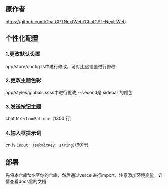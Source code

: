 ## 原作者
https://github.com/ChatGPTNextWeb/ChatGPT-Next-Web

## 个性化配置
###  1.更改默认设置
app/store/config.ts中进行修改，可对比这设置进行修改

### 2.更改主题色彩
app/styles/globals.scss中进行更改,--second是 sidebar 的颜色

### 3.发送按钮主题
chat.tsx `<IconButton>`（1300 行）

### 4.输入框提示词
cn.ts `Input: (submitKey: string)`(69行)

## 部署
先将本仓库fork至你的仓库，然后通过vercel进行import，注意添加环境变量，详情查看docs里的文档